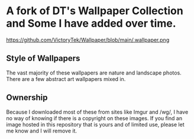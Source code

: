 # A fork of DT's Wallpaper Collection and Some I have added over time.

https://github.com/VictoryTek/Wallpaper/blob/main/.wallpaper.png


## Style of Wallpapers

The vast majority of these wallpapers are nature and landscape photos.  There are a few abstract art wallpapers mixed in.

## Ownership

Because I downloaded most of these from sites like Imgur and /wg/, I have no way of knowing if there is a copyright on these images. If you find an image hosted in this repository that is yours and of limited use, please let me know and I will remove it.
